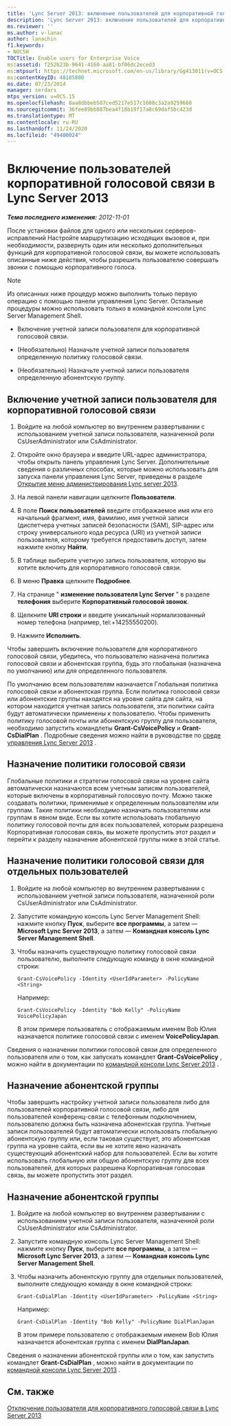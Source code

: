 ```yaml
---
title: 'Lync Server 2013: включение пользователей для корпоративной голосовой связи'
description: 'Lync Server 2013: включение пользователей для корпоративного голосовой связи.'
ms.reviewer: ''
ms.author: v-lanac
author: lanachin
f1.keywords:
- NOCSH
TOCTitle: Enable users for Enterprise Voice
ms:assetid: f252b23b-9641-4160-aa81-bf06dc2eced3
ms:mtpsurl: https://technet.microsoft.com/en-us/library/Gg413011(v=OCS.15)
ms:contentKeyID: 48185800
ms.date: 07/23/2014
manager: serdars
mtps_version: v=OCS.15
ms.openlocfilehash: 8aa8dbbeb507ced5217e517c1608c3a2a9259668
ms.sourcegitcommit: 36fee89bb887bea4f18b19f17a8c69daf5bc423d
ms.translationtype: MT
ms.contentlocale: ru-RU
ms.lasthandoff: 11/24/2020
ms.locfileid: "49400024"
---
```

# <a name="enable-users-for-enterprise-voice-in-lync-server-2013"></a>Включение пользователей корпоративной голосовой связи в Lync Server 2013

<div data-xmlns="http://www.w3.org/1999/xhtml">

<div class="topic" data-xmlns="http://www.w3.org/1999/xhtml" data-msxsl="urn:schemas-microsoft-com:xslt" data-cs="https://msdn.microsoft.com/">

<div data-asp="https://msdn2.microsoft.com/asp">



</div>

<div id="mainSection">

<div id="mainBody">

<span> </span>

_**Тема последнего изменения:** 2012-11-01_

После установки файлов для одного или нескольких серверов-исправлений Настройте маршрутизацию исходящих вызовов и, при необходимости, развернуть один или несколько дополнительных функций для корпоративной голосовой связи, вы можете использовать описанные ниже действия, чтобы разрешить пользователю совершать звонки с помощью корпоративного голоса.

<div>


> [!NOTE]  
> Из описанных ниже процедур можно выполнить только первую операцию с помощью панели управления Lync Server. Остальные процедуры можно использовать только в командной консоли Lync Server Management Shell.



</div>

  - Включение учетной записи пользователя для корпоративной голосовой связи.

  - (Необязательно) Назначьте учетной записи пользователя определенную политику голосовой связи.

  - (Необязательно) Назначьте учетной записи пользователя определенную абонентскую группу.

<div>

## <a name="to-enable-a-user-account-for-enterprise-voice"></a>Включение учетной записи пользователя для корпоративной голосовой связи

1.  Войдите на любой компьютер во внутреннем развертывании с использованием учетной записи пользователя, назначенной роли CsUserAdministrator или CsAdministrator.

2.  Откройте окно браузера и введите URL-адрес администратора, чтобы открыть панель управления Lync Server. Дополнительные сведения о различных способах, которые можно использовать для запуска панели управления Lync Server, приведены в разделе [Открытие меню администрирования Lync server 2013](lync-server-2013-open-lync-server-administrative-tools.md).

3.  На левой панели навигации щелкните **Пользователи**.

4.  В поле **Поиск пользователей** введите отображаемое имя или его начальный фрагмент, имя, фамилию, имя учетной записи (диспетчера учетных записей безопасности (SAM), SIP-адрес или строку универсального кода ресурса (URI) из учетной записи пользователя, которому требуется предоставить доступ, затем нажмите кнопку **Найти**.

5.  В таблице выберите учетную запись пользователя, которую вы хотите включить для корпоративного голосовой связи.

6.  В меню **Правка** щелкните **Подробнее**.

7.  На странице " **изменение пользователя Lync Server** " в разделе **телефония** выберите **Корпоративный голосовой звонок**.

8.  Щелкните **URI строки** и введите уникальный нормализованный номер телефона (например, tel:+14255550200).

9.  Нажмите **Исполнить**.

Чтобы завершить включение пользователя для корпоративного голосовой связи, убедитесь, что пользователю назначена политика голосовой связи и абонентская группа, будь это глобальная (назначена по умолчанию) или для определенного пользователя.

По умолчанию всем пользователям назначается Глобальная политика голосовой связи и абонентская группа. Если политика голосовой связи или абонентские группы находятся на уровне сайта для сайта, на котором находится учетная запись пользователя, эти политики сайта будут автоматически применены к пользователю. Чтобы применить политику голосовой почты или абонентскую группу для пользователя, необходимо запустить командлеты **Grant-CsVoicePolicy** и **Grant-CsDialPlan** . Подробные сведения можно найти в руководстве по [среде управления Lync Server 2013](lync-server-2013-lync-server-management-shell.md) .

</div>

<div>

## <a name="voice-policy-assignment"></a>Назначение политики голосовой связи

Глобальные политики и стратегии голосовой связи на уровне сайта автоматически назначаются всем учетным записям пользователей, которые включены в корпоративный голосовую почту. Можно также создавать политики, применимые к определенным пользователям или группам. Такие политики необходимо назначать пользователям или группам в явном виде. Если вы хотите использовать глобальную политику голосовой почты для всех пользователей, которым разрешена Корпоративная голосовая связь, вы можете пропустить этот раздел и перейти к разделу назначение абонентской группы ниже в этой статье.

<div>

## <a name="to-assign-a-user-specific-voice-policy"></a>Назначение политики голосовой связи для отдельных пользователей

1.  Войдите на любой компьютер во внутреннем развертывании с использованием учетной записи пользователя, назначенной роли CsUserAdministrator или CsAdministrator.

2.  Запустите командную консоль Lync Server Management Shell: нажмите кнопку **Пуск**, выберите **все программы**, а затем — **Microsoft Lync Server 2013**, а затем — **Командная консоль Lync Server Management Shell**.

3.  Чтобы назначить существующую политику голосовой связи пользователю, выполните следующую команду в окне командной строки:
    
        Grant-CsVoicePolicy -Identity <UserIdParameter> -PolicyName <String>
    
    Например:
    
        Grant-CsVoicePolicy -Identity "Bob Kelly" -PolicyName VoicePolicyJapan
    
    В этом примере пользователь с отображаемым именем Bob Юлия назначается политике голосовой связи с именем **VoicePolicyJapan**.

Сведения о назначении политики голосовой связи для определенного пользователя или о том, как запускать командлет **Grant-CsVoicePolicy** , можно найти в документации по [командной консоли Lync Server 2013](lync-server-2013-lync-server-management-shell.md) .

</div>

</div>

<span id="BKMK_DialPlanAssignment"></span>

<div>

## <a name="dial-plan-assignment"></a>Назначение абонентской группы

Чтобы завершить настройку учетной записи пользователя либо для пользователей корпоративной голосовой связи, либо для пользователей конференц-связи с телефонным подключением, пользователю должна быть назначена абонентская группа. Учетные записи пользователей будут автоматически использовать глобальную абонентскую группу или, если таковая существует, это абонентская группа на уровне сайта, если вы не хотите явно назначать существующий абонентский набор для пользователей. Если вы хотите использовать глобальную или общую абонентскую группу для всех пользователей, для которых разрешена Корпоративная голосовая связь, вы можете пропустить этот раздел.

<div>

## <a name="to-assign-a-dial-plan"></a>Назначение абонентской группы

1.  Войдите на любой компьютер во внутреннем развертывании с использованием учетной записи пользователя, назначенной роли CsUserAdministrator или CsAdministrator.

2.  Запустите командную консоль Lync Server Management Shell: нажмите кнопку **Пуск**, выберите **все программы**, а затем — **Microsoft Lync Server 2013**, а затем — **Командная консоль Lync Server Management Shell**.

3.  Чтобы назначить абонентскую группу для отдельных пользователей, выполните следующую команду в окне командной строки:
    
        Grant-CsDialPlan -Identity <UserIdParameter> -PolicyName <String>
    
    Например:
    
        Grant-CsDialPlan -Identity "Bob Kelly" -PolicyName DialPlanJapan
    
    В этом примере пользователю с отображаемым именем Bob Юлия назначается абонентская группа с именем **DialPlanJapan**.

Сведения о назначении абонентской группы или о том, как запустить командлет **Grant-CsDialPlan** , можно найти в документации по [командной консоли Lync Server 2013](lync-server-2013-lync-server-management-shell.md) .

</div>

</div>

<div>

## <a name="see-also"></a>См. также


[Отключение пользователя для корпоративного голосовой связи в Lync Server 2013](lync-server-2013-disable-a-user-for-enterprise-voice.md)  
  

</div>

</div>

<span> </span>

</div>

</div>

</div>

